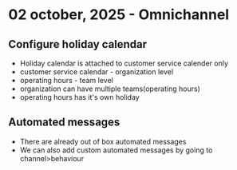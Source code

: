 # 02 october, 2025 - Omnichannel
## Configure holiday calendar
- Holiday calendar is attached to customer service calender only 
- customer service calendar - organization level
- operating hours - team level
- organization can have multiple teams(operating hours)
- operating hours has it's own holiday

## Automated messages
- There are already out of box automated messages
- We can also add custom automated messages by going to channel>behaviour
